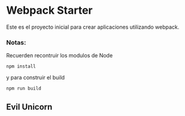 # Webpack Starter

Este es el proyecto inicial para crear aplicaciones utilizando webpack.

### Notas:
Recuerden recontruir los modulos de Node
```
npm install
```

y para construir el build
```
npm run build
```

## Evil Unicorn
